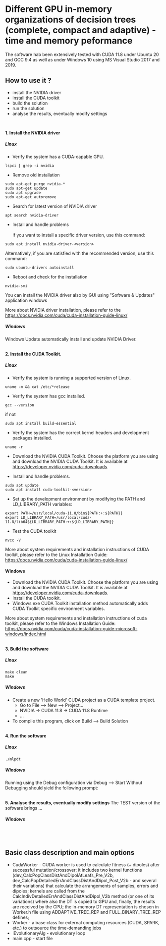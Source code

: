 # Different GPU in-memory organizations of decision trees (complete, compact and adaptive) - time and memory peformance
The software hab been extensively tested with CUDA 11.8 under Ubuntu 20 and GCC 9.4 as well as under Windows 10 using MS Visual Studio 2017 and 2019.

## How to use it ?
- install the NVIDIA driver
- install the CUDA toolkit
- build the solution
- run the solution
- analyse the results, eventually modify settings
<BR/>

**1. Install the NVIDIA driver**
##### Linux
- Verify the system has a CUDA-capable GPU.
```
lspci | grep -i nvidia
```

- Remove old installation
```
sudo apt-get purge nvidia-*
sudo apt-get update 
sudo apt upgrade
sudo apt-get autoremove
```

- Search for latest version of NVIDIA driver
```
apt search nvidia-driver
```

- Install and handle problems <br/>  
If you want to install a specific driver version, use this command:
```
sudo apt install nvidia-driver-<version>
```
Alternatively, if you are satisfied with the recommended version, use this command:
```
sudo ubuntu-drivers autoinstall
```

- Reboot and check for the installation
```
nvidia-smi
```

You can install the NVIDIA driver also by GUI using "Software & Updates" application windows

More about NVIDIA driver installation, please refer to the 
https://docs.nvidia.com/cuda/cuda-installation-guide-linux/

##### Windows
Windows Update automatically install and update NVIDIA Driver. <BR/><BR/>

**2. Install the CUDA Toolkit.**

##### Linux
- Verify the system is running a supported version of Linux.
```
uname -m && cat /etc/*release
```

- Verify the system has gcc installed.
```
gcc --version
```
if not
```
sudo apt install build-essential
```

- Verify the system has the correct kernel headers and development packages installed.
```
uname -r
```

- Download the NVIDIA CUDA Toolkit.
Choose the platform you are using and download the NVIDIA CUDA Toolkit. It is available at https://developer.nvidia.com/cuda-downloads.


- Install and handle problems.
```
sudo apt update
sudo apt install cuda-toolkit-<version>
```

- Set up the development environment by modifying the PATH and LD_LIBRARY_PATH variables:
```
export PATH=/usr/local/cuda-11.8/bin${PATH:+:${PATH}}
export LD_LIBRARY_PATH=/usr/local/cuda-11.8/lib64${LD_LIBRARY_PATH:+:${LD_LIBRARY_PATH}}
```

- Test the CUDA toolkit
```
nvcc -V
```

More about system requirements and installation instructions of CUDA toolkit, please refer to the Linux Installation Guide:
https://docs.nvidia.com/cuda/cuda-installation-guide-linux/


#### Windows
- Download the NVIDIA CUDA Toolkit.
Choose the platform you are using and download the NVIDIA CUDA Toolkit. It is available at https://developer.nvidia.com/cuda-downloads.
- Install the CUDA toolkit.
- Windows exe CUDA Toolkit installation method automatically adds CUDA Toolkit specific environment variables.

More about system requirements and installation instructions of cuda toolkit, please refer to the Windows Installation Guide:
https://docs.nvidia.com/cuda/cuda-installation-guide-microsoft-windows/index.html
<BR/><BR/>

**3. Build the software**
##### Linux
```
make clean
make
```

##### Windows
- Create a new 'Hello World' CUDA project as a CUDA template project.
  * Go to File --> New --> Project…
  * NVIDIA -> CUDA 11.8 -> CUDA 11.8 Runtime
  * ...
- To compile this program, click on Build --> Build Solution
<BR/><BR/>

**4. Run the software**
##### Linux
```
./mlpdt
```

##### Windows
Running using the Debug configuration via Debug --> Start Without Debugging should yield the following prompt:
<BR/><BR/>

**5. Analyse the results, eventually modify settings**
The TEST version of the software brings ...

##### Windows
<BR/><BR/>


## Basic class description and main options
- CudaWorker - CUDA worker is used to calculate fitness (+ dipoles) after successful mutation/crossover; it includes two kernel functions (dev_CalcPopClassDistAndDipolAtLeafs_Pre_V2b, dev_CalcPopDetailedErrAndClassDistAndDipol_Post_V2b - and several their variations) that calculate the arrangements of samples, errors and dipoles; kernels are called from the CalcIndivDetailedErrAndClassDistAndDipol_V2b method (or one of its variations) where also the DT is copied to GPU and, finally, the results are received by the CPU; the in-memory DT representation is chosen in Worker.h file using ADDAPTIVE_TREE_REP and FULL_BINARY_TREE_REP defines;
- Worker - a base class for external computing resources (CUDA, SPARK, etc.) to outsource the time-demanding jobs
- IEvolutionaryAlg - evolutionary loop
- main.cpp - start file
